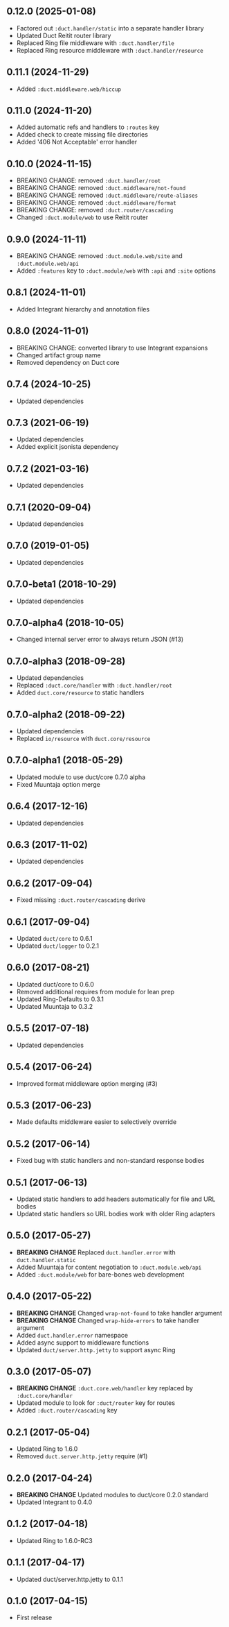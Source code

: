## 0.12.0 (2025-01-08)

* Factored out `:duct.handler/static` into a separate handler library
* Updated Duct Reitit router library
* Replaced Ring file middleware with `:duct.handler/file`
* Replaced Ring resource middleware with `:duct.handler/resource`

## 0.11.1 (2024-11-29)

* Added `:duct.middleware.web/hiccup`

## 0.11.0 (2024-11-20)

* Added automatic refs and handlers to `:routes` key
* Added check to create missing file directories
* Added '406 Not Acceptable' error handler

## 0.10.0 (2024-11-15)

* BREAKING CHANGE: removed `:duct.handler/root`
* BREAKING CHANGE: removed `:duct.middleware/not-found`
* BREAKING CHANGE: removed `:duct.middleware/route-aliases`
* BREAKING CHANGE: removed `:duct.middleware/format`
* BREAKING CHANGE: removed `:duct.router/cascading`
* Changed `:duct.module/web` to use Reitit router

## 0.9.0 (2024-11-11)

* BREAKING CHANGE: removed `:duct.module.web/site` and `:duct.module.web/api`
* Added `:features` key to `:duct.module/web` with `:api` and `:site` options

## 0.8.1 (2024-11-01)

* Added Integrant hierarchy and annotation files

## 0.8.0 (2024-11-01)

* BREAKING CHANGE: converted library to use Integrant expansions
* Changed artifact group name
* Removed dependency on Duct core

## 0.7.4 (2024-10-25)

* Updated dependencies

## 0.7.3 (2021-06-19)

* Updated dependencies
* Added explicit jsonista dependency

## 0.7.2 (2021-03-16)

* Updated dependencies

## 0.7.1 (2020-09-04)

* Updated dependencies

## 0.7.0 (2019-01-05)

* Updated dependencies

## 0.7.0-beta1 (2018-10-29)

* Updated dependencies

## 0.7.0-alpha4 (2018-10-05)

* Changed internal server error to always return JSON (#13)

## 0.7.0-alpha3 (2018-09-28)

* Updated dependencies
* Replaced `:duct.core/handler` with `:duct.handler/root`
* Added `duct.core/resource` to static handlers

## 0.7.0-alpha2 (2018-09-22)

* Updated dependencies
* Replaced `io/resource` with `duct.core/resource`

## 0.7.0-alpha1 (2018-05-29)

* Updated module to use duct/core 0.7.0 alpha
* Fixed Muuntaja option merge

## 0.6.4 (2017-12-16)

* Updated dependencies

## 0.6.3 (2017-11-02)

* Updated dependencies

## 0.6.2 (2017-09-04)

* Fixed missing `:duct.router/cascading` derive

## 0.6.1 (2017-09-04)

* Updated `duct/core` to 0.6.1
* Updated `duct/logger` to 0.2.1

## 0.6.0 (2017-08-21)

* Updated duct/core to 0.6.0
* Removed additional requires from module for lean prep
* Updated Ring-Defaults to 0.3.1
* Updated Muuntaja to 0.3.2

## 0.5.5 (2017-07-18)

* Updated dependencies

## 0.5.4 (2017-06-24)

* Improved format middleware option merging (#3)

## 0.5.3 (2017-06-23)

* Made defaults middleware easier to selectively override

## 0.5.2 (2017-06-14)

* Fixed bug with static handlers and non-standard response bodies

## 0.5.1 (2017-06-13)

* Updated static handlers to add headers automatically for file and URL bodies
* Updated static handlers so URL bodies work with older Ring adapters

## 0.5.0 (2017-05-27)

* **BREAKING CHANGE** Replaced `duct.handler.error` with `duct.handler.static`
* Added Muuntaja for content negotiation to `:duct.module.web/api`
* Added `:duct.module/web` for bare-bones web development

## 0.4.0 (2017-05-22)

* **BREAKING CHANGE** Changed `wrap-not-found` to take handler argument
* **BREAKING CHANGE** Changed `wrap-hide-errors` to take handler argument
* Added `duct.handler.error` namespace
* Added async support to middleware functions
* Updated `duct/server.http.jetty` to support async Ring

## 0.3.0 (2017-05-07)

* **BREAKING CHANGE** `:duct.core.web/handler` key replaced by `:duct.core/handler`
* Updated module to look for `:duct/router` key for routes
* Added `:duct.router/cascading` key

## 0.2.1 (2017-05-04)

* Updated Ring to 1.6.0
* Removed `duct.server.http.jetty` require (#1)

## 0.2.0 (2017-04-24)

* **BREAKING CHANGE** Updated modules to duct/core 0.2.0 standard
* Updated Integrant to 0.4.0

## 0.1.2 (2017-04-18)

* Updated Ring to 1.6.0-RC3

## 0.1.1 (2017-04-17)

* Updated duct/server.http.jetty to 0.1.1

## 0.1.0 (2017-04-15)

* First release
